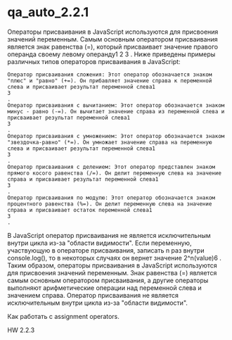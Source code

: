 # qa_auto_2.2.1

Операторы присваивания в JavaScript используются для присвоения значений переменным. Самым основным оператором присваивания является знак равенства (=), который присваивает значение правого операнда своему левому операнду1
2
3
. Ниже приведены примеры различных типов операторов присваивания в JavaScript:

    Оператор присваивания сложения: Этот оператор обозначается знаком "плюс" и "равно" (+=). Он прибавляет значение справа к переменной слева и присваивает результат переменной слева1
    3
    .
    Оператор присваивания с вычитанием: Этот оператор обозначается знаком минус - равно (-=). Он вычитает значение справа из переменной слева и присваивает результат переменной слева1
    3
    .
    Оператор присваивания с умножением: Этот оператор обозначается знаком "звездочка-равно" (*=). Он умножает значение справа на переменную слева и присваивает результат переменной слева1
    3
    .
    Оператор присваивания с делением: Этот оператор представлен знаком прямого косого равенства (/=). Он делит переменную слева на значение справа и присваивает результат переменной слева1
    3
    .
    Оператор присваивания по модулю: Этот оператор обозначается знаком процентного равенства (%=). Он делит переменную слева на значение справа и присваивает остаток переменной слева1
    3
    .

В JavaScript оператор присваивания не является исключительным внутри цикла из-за "области видимости". Если переменную, участвующую в операторе присваивания, записать n раз внутри console.log(), то в некоторых случаях он вернет значение 2^n(value)6
. Таким образом, операторы присваивания в JavaScript используются для присвоения значений переменным. Знак равенства (=) является самым основным оператором присваивания, а другие операторы выполняют арифметические операции над переменной слева и значением справа. Оператор присваивания не является исключительным внутри цикла из-за "области видимости".

Как работать с assignment operators.

HW 2.2.3
